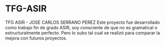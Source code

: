# TFG-ASIR
TFG ASIR - JOSE CARLOS SERRANO PEREZ
Este proyecto fue desarrollado como trabajo fin de grado ASIR, soy consciente de que no es gramatical o estructuralmente perfecto. Pero lo subo tal cual se realizó para comparar la mejora con futuros proyectos.

